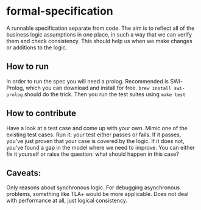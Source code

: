 # formal-specification
A runnable specification separate from code.
The aim is to reflect all of the business logic assumptions in one place,
in such a way that we can verify them and check consistency.
This should help us when we make changes or additions to the logic. 

## How to run
In order to run the spec you will need a prolog.
Recommended is SWI-Prolog, which you can download and install for free.
`brew install swi-prolog` should do the trick.
Then you run the test suites using `make test`

## How to contribute
Have a look at a test case and come up with your own.
Mimic one of the existing test cases.
Run it: your test either passes or fails.
If it passes, you've just proven that your case is covered by the logic.
If it does not, you've found a gap in the model where we need to improve.
You can either fix it yourself or raise the question: what should happen in this case?

## Caveats:
Only reasons about synchronous logic.
For debugging asynchronous problems, something like TLA+ would be more applicable.
Does not deal with performance at all, just logical consistency.
